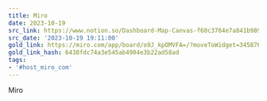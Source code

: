 ```yaml
---
title: Miro
date: 2023-10-19
src_link: https://www.notion.so/Dashboard-Map-Canvas-f60c3764e7a841b989353b6e0172c53e
src_date: '2023-10-19 19:11:00'
gold_link: https://miro.com/app/board/o9J_kpOMVFA=/?moveToWidget=3458764563136721151&cot=14
gold_link_hash: 6438fdc74a3e545ab4904e3b22ad58ad
tags:
- '#host_miro_com'
---
```


















Miro
